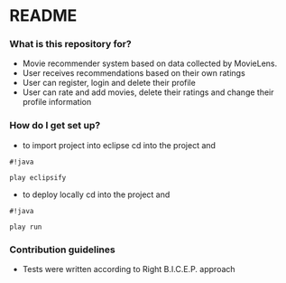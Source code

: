 # README #

### What is this repository for? ###

* Movie recommender system based on data collected by MovieLens. 
* User receives recommendations based on their own ratings
* User can register, login and delete their profile
* User can rate and add movies, delete their ratings and change their profile information

### How do I get set up? ###

* to import project into eclipse cd into the project and 
```
#!java

play eclipsify
```


* to deploy locally cd into the project and 
```
#!java

play run
```


### Contribution guidelines ###

* Tests were written according to Right B.I.C.E.P. approach